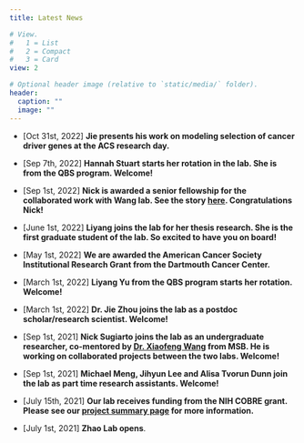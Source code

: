 ```yaml
---
title: Latest News

# View.
#   1 = List
#   2 = Compact
#   3 = Card
view: 2

# Optional header image (relative to `static/media/` folder).
header:
  caption: ""
  image: ""
---
```


* [Oct 31st, 2022] **Jie presents his work on modeling selection of cancer driver genes at the ACS research day.**

* [Sep 7th, 2022] **Hannah Stuart starts her rotation in the lab. She is from the QBS program. Welcome!**

* [Sep 1st, 2022] **Nick is awarded a senior fellowship for the collaborated work with Wang lab. See the story [here](https://www.dartmouthcollegefund.org/story/senior-fellow-nicholas-sugiarto-%E2%80%9923-mixes-humor-and-serious-research). Congratulations Nick!**

* [June 1st, 2022] **Liyang joins the lab for her thesis research. She is the first graduate student of the lab. So excited to have you on board!**

* [May 1st, 2022] **We are awarded the American Cancer Society Institutional Research Grant from the Dartmouth Cancer Center.**

* [March 1st, 2022] **Liyang Yu from the QBS program starts her rotation. Welcome!**

* [March 1st, 2022] **Dr. Jie Zhou joins the lab as a postdoc scholar/research scientist. Welcome!**

* [Sep 1st, 2021] **Nick Sugiarto joins the lab as an undergraduate researcher, co-mentored by [Dr. Xiaofeng Wang](https://www.wang-lab.co/)  from MSB. He is working on collaborated projects between the two labs. Welcome!**

* [Sep 1st, 2021] **Michael Meng, Jihyun Lee and Alisa Tvorun Dunn join the lab as part time research assistants. Welcome!**

* [July 15th, 2021] **Our lab receives funding from the NIH COBRE grant. Please see our [project summary page](https://sites.dartmouth.edu/cqb/projects/siming-somatic-mutations/) for more information.**

* [July 1st, 2021] **Zhao Lab opens**.

